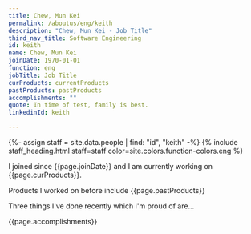 ```yaml
---
title: Chew, Mun Kei
permalink: /aboutus/eng/keith
description: "Chew, Mun Kei - Job Title"
third_nav_title: Software Engineering
id: keith
name: Chew, Mun Kei
joinDate: 1970-01-01
function: eng
jobTitle: Job Title
curProducts: currentProducts
pastProducts: pastProducts
accomplishments: ""
quote: In time of test, family is best.
linkedinId: keith

---
```


{%- assign staff = site.data.people | find: "id", "keith" -%}
{% include staff_heading.html staff=staff color=site.colors.function-colors.eng %}

<p>I joined since {{page.joinDate}} and I am currently working on {{page.curProducts}}.</p>

<p>Products I worked on before include {{page.pastProducts}}</p>

<p>Three things I've done recently which I'm proud of are...</p>
{{page.accomplishments}}
